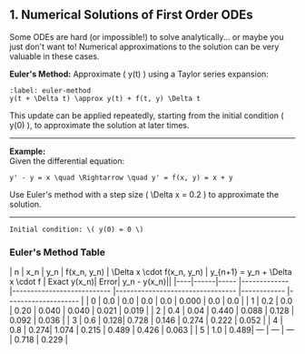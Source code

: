 ## 1. Numerical Solutions of First Order ODEs

Some ODEs are hard (or impossible!) to solve analytically... or maybe you just don't want to! Numerical approximations to the solution can be very valuable in these cases.

**Euler's Method:** Approximate \( y(t) \) using a Taylor series expansion:

```{math}
:label: euler-method
y(t + \Delta t) \approx y(t) + f(t, y) \Delta t
```

This update can be applied repeatedly, starting from the initial condition \( y(0) \), to approximate the solution at later times.

---

**Example:**  
Given the differential equation:

```{math}
y' - y = x \quad \Rightarrow \quad y' = f(x, y) = x + y
```

Use Euler's method with a step size \( \Delta x = 0.2 \) to approximate the solution.

---

```{note}
Initial condition: \( y(0) = 0 \)
```

### Euler's Method Table

| n  | x_n  | y_n  | f(x_n, y_n)  | \Delta x \cdot f(x_n, y_n) | y_{n+1} = y_n + \Delta x \cdot f | Exact y(x_n)| Error| y_n - y(x_n)||
|----|------|----- |------------- |--------------------------- |--------------------------------- |------------ |-------------------- |
| 0  | 0.0  | 0.0  | 0.0          | 0.0                        | 0.000                            | 0.0         | 0.0                 |
| 1  | 0.2  | 0.0  | 0.20         | 0.040                      | 0.040                            | 0.021       | 0.019               |
| 2  | 0.4  | 0.04 | 0.440        | 0.088                      | 0.128                            | 0.092       | 0.036               |
| 3  | 0.6  | 0.128| 0.728        | 0.146                      | 0.274                            | 0.222       | 0.052               |
| 4  | 0.8  | 0.274| 1.074        | 0.215                      | 0.489                            | 0.426       | 0.063               |
| 5  | 1.0  | 0.489| —            | —                          | —                                | 0.718       | 0.229               |
